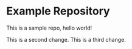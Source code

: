 # Example Repository
This is a sample repo, hello world!

This is a second change.
This is a third change.
